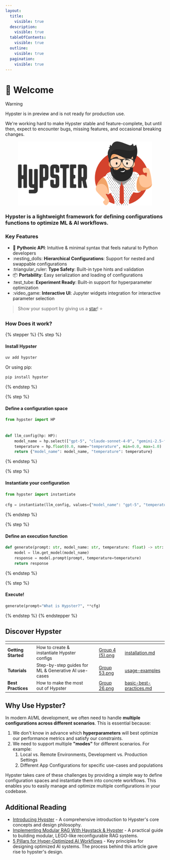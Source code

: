 ```yaml
---
layout:
  title:
    visible: true
  description:
    visible: true
  tableOfContents:
    visible: true
  outline:
    visible: true
  pagination:
    visible: true
---
```


# 👋 Welcome

> [!WARNING]
>
> Hypster is in preview and is not ready for production use.
>
> We're working hard to make Hypster stable and feature-complete, but until then, expect to encounter bugs,
> missing features, and occasional breaking changes.

<div data-full-width="false">

<figure><picture><source srcset=".gitbook/assets/hypster_text_white_text.png" media="(prefers-color-scheme: dark)"><img src=".gitbook/assets/hypster_with_text (1).png" alt=""></picture><figcaption></figcaption></figure>

</div>

### **Hypster is a lightweight framework for defining configurations functions to optimize ML & AI workflows.**

### Key Features

* :snake: **Pythonic API**: Intuitive & minimal syntax that feels natural to Python developers
* :nesting\_dolls: **Hierarchical Configurations**: Support for nested and swappable configurations
* :triangular\_ruler: **Type Safety**: Built-in type hints and validation
* :package: **Portability**: Easy serialization and loading of configurations
* :test\_tube: **Experiment Ready**: Built-in support for hyperparameter optimization
* :video\_game: **Interactive UI**: Jupyter widgets integration for interactive parameter selection

> Show your support by giving us a [star](https://github.com/gilad-rubin/hypster)! ⭐&#x20;

### How Does it work?

{% stepper %}
{% step %}
#### Install Hypster

```bash
uv add hypster
```

Or using pip:

```bash
pip install hypster
```
{% endstep %}

{% step %}
#### Define a configuration space

```python
from hypster import HP


def llm_config(hp: HP):
    model_name = hp.select(["gpt-5", "claude-sonnet-4-0", "gemini-2.5-flash"], name="model_name")
    temperature = hp.float(0.0, name="temperature", min=0.0, max=1.0)
    return {"model_name": model_name, "temperature": temperature}
```
{% endstep %}

{% step %}
#### Instantiate your configuration

```python
from hypster import instantiate

cfg = instantiate(llm_config, values={"model_name": "gpt-5", "temperature": 0.7})
```
{% endstep %}

{% step %}
#### Define an execution function

```python
def generate(prompt: str, model_name: str, temperature: float) -> str:
    model = llm.get_model(model_name)
    response = model.prompt(prompt, temperature=temperature)
    return response
```
{% endstep %}

{% step %}
#### Execute!

```python
generate(prompt="What is Hypster?", **cfg)
```
{% endstep %}
{% endstepper %}

## Discover Hypster

<table data-view="cards"><thead><tr><th></th><th></th><th></th><th data-hidden data-card-cover data-type="files"></th><th data-hidden data-card-target data-type="content-ref"></th></tr></thead><tbody><tr><td><strong>Getting Started</strong></td><td>How to create &#x26; instantiate Hypster configs</td><td></td><td><a href=".gitbook/assets/Group 4 (5).png">Group 4 (5).png</a></td><td><a href="getting-started/installation.md">installation.md</a></td></tr><tr><td><strong>Tutorials</strong></td><td>Step-by-step guides for ML &#x26; Generative AI use-cases </td><td></td><td><a href=".gitbook/assets/Group 53.png">Group 53.png</a></td><td><a href="getting-started/usage-examples/">usage-examples</a></td></tr><tr><td><strong>Best Practices</strong></td><td>How to make the most out of Hypster</td><td></td><td><a href=".gitbook/assets/Group 26.png">Group 26.png</a></td><td><a href="in-depth/basic-best-practices.md">basic-best-practices.md</a></td></tr></tbody></table>

## Why Use Hypster?

In modern AI/ML development, we often need to handle **multiple configurations across different scenarios**. This is essential because:

1. We don't know in advance which **hyperparameters** will best optimize our performance metrics and satisfy our constraints.
2. We need to support multiple **"modes"** for different scenarios. For example:
   1. Local vs. Remote Environments, Development vs. Production Settings
   2. Different App Configurations for specific use-cases and populations

Hypster takes care of these challenges by providing a simple way to define configuration spaces and instantiate them into concrete workflows. This enables you to easily manage and optimize multiple configurations in your codebase.

## Additional Reading

* [Introducing Hypster](https://medium.com/@giladrubin/introducing-hypster-a-pythonic-framework-for-managing-configurations-to-build-highly-optimized-ai-5ee004dbd6a5) - A comprehensive introduction to Hypster's core concepts and design philosophy.
* [Implementing Modular RAG With Haystack & Hypster](https://towardsdatascience.com/implementing-modular-rag-with-haystack-and-hypster-d2f0ecc88b8f) - A practical guide to building modular, LEGO-like reconfigurable RAG systems.
* [5 Pillars for Hyper-Optimized AI Workflows](https://medium.com/@giladrubin/5-pillars-for-a-hyper-optimized-ai-workflow-21fcaefe48ca) - Key principles for designing optimized AI systems. The process behind this article gave rise to hypster's design.
